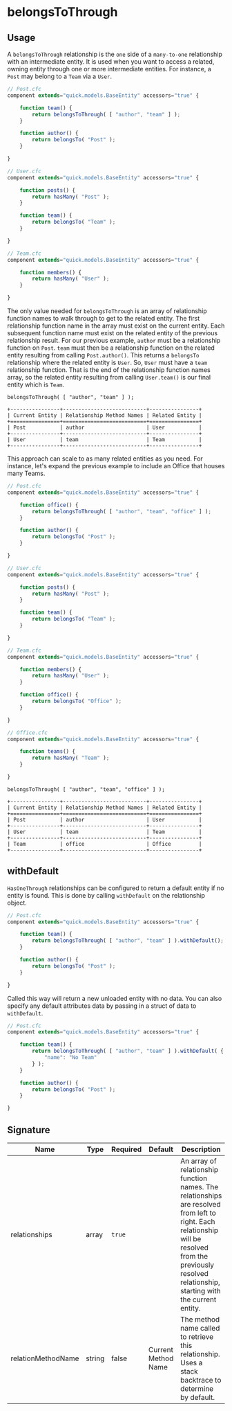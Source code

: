 # belongsToThrough

## Usage

A `belongsToThrough` relationship is the `one` side of a `many-to-one` relationship with an intermediate entity. It is used when you want to access a related, owning entity through one or more intermediate entities. For instance, a `Post` may belong to a `Team` via a `User`.

```javascript
// Post.cfc
component extends="quick.models.BaseEntity" accessors="true" {

    function team() {
        return belongsToThrough( [ "author", "team" ] );
    }

    function author() {
        return belongsTo( "Post" );
    }

}
```

```javascript
// User.cfc
component extends="quick.models.BaseEntity" accessors="true" {

    function posts() {
        return hasMany( "Post" );
    }

    function team() {
        return belongsTo( "Team" );
    }

}
```

```javascript
// Team.cfc
component extends="quick.models.BaseEntity" accessors="true" {

    function members() {
        return hasMany( "User" );
    }

}
```

The only value needed for `belongsToThrough` is an array of relationship function names to walk through to get to the related entity. The first relationship function name in the array must exist on the current entity. Each subsequent function name must exist on the related entity of the previous relationship result. For our previous example, `author` must be a relationship function on `Post`. `team` must then be a relationship function on the related entity resulting from calling `Post.author()`. This returns a `belongsTo` relationship where the related entity is `User`. So, `User` must have a `team` relationship function. That is the end of the relationship function names array, so the related entity resulting from calling `User.team()` is our final entity which is `Team`.

```
belongsToThrough( [ "author", "team" ] );

+----------------+---------------------------+----------------+
| Current Entity | Relationship Method Names | Related Entity |
+================+===========================+================+
| Post           | author                    | User           |
+----------------+---------------------------+----------------+
| User           | team                      | Team           |
+----------------+---------------------------+----------------+
```

This approach can scale to as many related entities as you need. For instance, let's expand the previous example to include an Office that houses many Teams.

```javascript
// Post.cfc
component extends="quick.models.BaseEntity" accessors="true" {

    function office() {
        return belongsToThrough( [ "author", "team", "office" ] );
    }

    function author() {
        return belongsTo( "Post" );
    }

}
```

```javascript
// User.cfc
component extends="quick.models.BaseEntity" accessors="true" {

    function posts() {
        return hasMany( "Post" );
    }

    function team() {
        return belongsTo( "Team" );
    }

}
```

```javascript
// Team.cfc
component extends="quick.models.BaseEntity" accessors="true" {

    function members() {
        return hasMany( "User" );
    }

    function office() {
        return belongsTo( "Office" );
    }

}
```

```javascript
// Office.cfc
component extends="quick.models.BaseEntity" accessors="true" {

    function teams() {
        return hasMany( "Team" );
    }

}
```

```
belongsToThrough( [ "author", "team", "office" ] );

+----------------+---------------------------+----------------+
| Current Entity | Relationship Method Names | Related Entity |
+================+===========================+================+
| Post           | author                    | User           |
+----------------+---------------------------+----------------+
| User           | team                      | Team           |
+----------------+---------------------------+----------------+
| Team           | office                    | Office         |
+----------------+---------------------------+----------------+
```

## withDefault

`HasOneThrough` relationships can be configured to return a default entity if no entity is found. This is done by calling `withDefault` on the relationship object.

```javascript
// Post.cfc
component extends="quick.models.BaseEntity" accessors="true" {

    function team() {
        return belongsToThrough( [ "author", "team" ] ).withDefault();
    }

    function author() {
        return belongsTo( "Post" );
    }

}
```

Called this way will return a new unloaded entity with no data. You can also specify any default attributes data by passing in a struct of data to `withDefault`.

```javascript
// Post.cfc
component extends="quick.models.BaseEntity" accessors="true" {

    function team() {
        return belongsToThrough( [ "author", "team" ] ).withDefault( {
            "name": "No Team"
        } );
    }

    function author() {
        return belongsTo( "Post" );
    }

}
```

## Signature

| Name               | Type   | Required | Default             | Description                                                                                                                                                                                                  |
| ------------------ | ------ | -------- | ------------------- | ------------------------------------------------------------------------------------------------------------------------------------------------------------------------------------------------------------ |
| relationships      | array  | `true`   |                     | An array of relationship function names. The relationships are resolved from left to right.  Each relationship will be resolved from the previously resolved relationship, starting with the current entity. |
| relationMethodName | string | false    | Current Method Name | The method name called to retrieve this relationship.  Uses a stack backtrace to determine by default.                                                                                                       |
